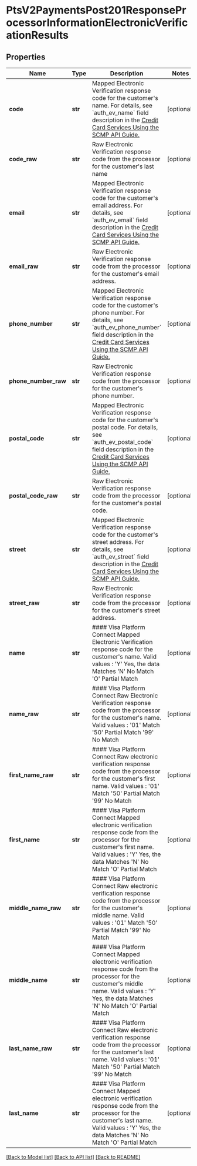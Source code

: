 # PtsV2PaymentsPost201ResponseProcessorInformationElectronicVerificationResults

## Properties
Name | Type | Description | Notes
------------ | ------------- | ------------- | -------------
**code** | **str** | Mapped Electronic Verification response code for the customer&#39;s name.  For details, see &#x60;auth_ev_name&#x60; field description in the [Credit Card Services Using the SCMP API Guide.](https://apps.cybersource.com/library/documentation/dev_guides/CC_Svcs_SCMP_API/html/)  | [optional] 
**code_raw** | **str** | Raw Electronic Verification response code from the processor for the customer&#39;s last name | [optional] 
**email** | **str** | Mapped Electronic Verification response code for the customer&#39;s email address.  For details, see &#x60;auth_ev_email&#x60; field description in the [Credit Card Services Using the SCMP API Guide.](https://apps.cybersource.com/library/documentation/dev_guides/CC_Svcs_SCMP_API/html/)  | [optional] 
**email_raw** | **str** | Raw Electronic Verification response code from the processor for the customer&#39;s email address. | [optional] 
**phone_number** | **str** | Mapped Electronic Verification response code for the customer&#39;s phone number.  For details, see &#x60;auth_ev_phone_number&#x60; field description in the [Credit Card Services Using the SCMP API Guide.](https://apps.cybersource.com/library/documentation/dev_guides/CC_Svcs_SCMP_API/html/)  | [optional] 
**phone_number_raw** | **str** | Raw Electronic Verification response code from the processor for the customer&#39;s phone number. | [optional] 
**postal_code** | **str** | Mapped Electronic Verification response code for the customer&#39;s postal code.  For details, see &#x60;auth_ev_postal_code&#x60; field description in the [Credit Card Services Using the SCMP API Guide.](https://apps.cybersource.com/library/documentation/dev_guides/CC_Svcs_SCMP_API/html/)  | [optional] 
**postal_code_raw** | **str** | Raw Electronic Verification response code from the processor for the customer&#39;s postal code. | [optional] 
**street** | **str** | Mapped Electronic Verification response code for the customer&#39;s street address.  For details, see &#x60;auth_ev_street&#x60; field description in the [Credit Card Services Using the SCMP API Guide.](https://apps.cybersource.com/library/documentation/dev_guides/CC_Svcs_SCMP_API/html/)  | [optional] 
**street_raw** | **str** | Raw Electronic Verification response code from the processor for the customer&#39;s street address. | [optional] 
**name** | **str** | #### Visa Platform Connect Mapped Electronic Verification response code for the customer&#39;s name.  Valid values :  &#39;Y&#39;   Yes, the data Matches &#39;N&#39;   No Match &#39;O&#39;   Partial Match  | [optional] 
**name_raw** | **str** | #### Visa Platform Connect Raw Electronic Verification response code from the processor for the customer&#39;s name.  Valid values :  &#39;01&#39;     Match &#39;50&#39;     Partial Match &#39;99&#39;     No Match  | [optional] 
**first_name_raw** | **str** | #### Visa Platform Connect Raw electronic verification response code from the processor for the customer&#39;s first name.  Valid values :  &#39;01&#39;     Match &#39;50&#39;     Partial Match &#39;99&#39;     No Match  | [optional] 
**first_name** | **str** | #### Visa Platform Connect Mapped electronic verification response code from the processor for the customer&#39;s first name.  Valid values :  &#39;Y&#39;   Yes, the data Matches &#39;N&#39;   No Match &#39;O&#39;   Partial Match  | [optional] 
**middle_name_raw** | **str** | #### Visa Platform Connect Raw electronic verification response code from the processor for the customer&#39;s middle name.  Valid values :  &#39;01&#39;     Match &#39;50&#39;     Partial Match &#39;99&#39;     No Match  | [optional] 
**middle_name** | **str** | #### Visa Platform Connect Mapped electronic verification response code from the processor for the customer&#39;s middle name.  Valid values :  &#39;Y&#39;   Yes, the data Matches &#39;N&#39;   No Match &#39;O&#39;   Partial Match  | [optional] 
**last_name_raw** | **str** | #### Visa Platform Connect Raw electronic verification response code from the processor for the customer&#39;s last name.  Valid values :  &#39;01&#39;     Match &#39;50&#39;     Partial Match &#39;99&#39;     No Match  | [optional] 
**last_name** | **str** | #### Visa Platform Connect Mapped electronic verification response code from the processor for the customer&#39;s last name.  Valid values :  &#39;Y&#39;   Yes, the data Matches &#39;N&#39;   No Match &#39;O&#39;   Partial Match  | [optional] 

[[Back to Model list]](../README.md#documentation-for-models) [[Back to API list]](../README.md#documentation-for-api-endpoints) [[Back to README]](../README.md)


